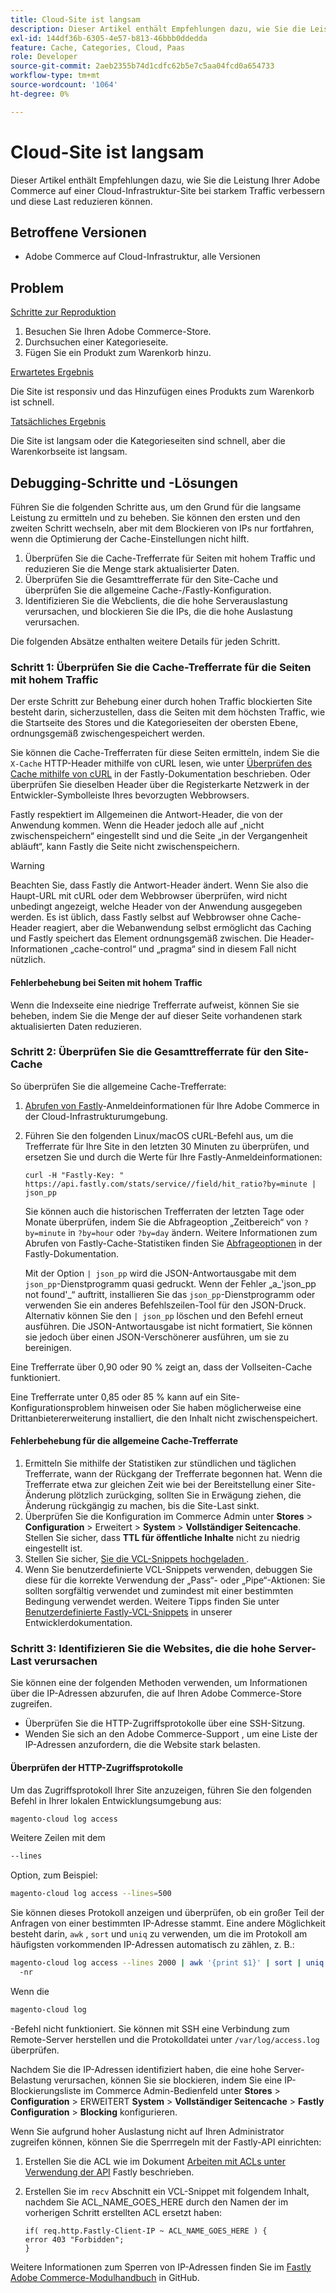```yaml
---
title: Cloud-Site ist langsam
description: Dieser Artikel enthält Empfehlungen dazu, wie Sie die Leistung Ihrer Adobe Commerce auf einer Cloud-Infrastruktur-Site bei starkem Traffic verbessern und diese Last reduzieren können.
exl-id: 144df36b-6305-4e57-b813-46bbb0ddedda
feature: Cache, Categories, Cloud, Paas
role: Developer
source-git-commit: 2aeb2355b74d1cdfc62b5e7c5aa04fcd0a654733
workflow-type: tm+mt
source-wordcount: '1064'
ht-degree: 0%

---
```


# Cloud-Site ist langsam

Dieser Artikel enthält Empfehlungen dazu, wie Sie die Leistung Ihrer Adobe Commerce auf einer Cloud-Infrastruktur-Site bei starkem Traffic verbessern und diese Last reduzieren können.

## Betroffene Versionen

* Adobe Commerce auf Cloud-Infrastruktur, alle Versionen

## Problem

<u>Schritte zur Reproduktion</u>

1. Besuchen Sie Ihren Adobe Commerce-Store.
1. Durchsuchen einer Kategorieseite.
1. Fügen Sie ein Produkt zum Warenkorb hinzu.

<u>Erwartetes Ergebnis</u>

Die Site ist responsiv und das Hinzufügen eines Produkts zum Warenkorb ist schnell.

<u>Tatsächliches Ergebnis</u>

Die Site ist langsam oder die Kategorieseiten sind schnell, aber die Warenkorbseite ist langsam.

## Debugging-Schritte und -Lösungen

Führen Sie die folgenden Schritte aus, um den Grund für die langsame Leistung zu ermitteln und zu beheben. Sie können den ersten und den zweiten Schritt wechseln, aber mit dem Blockieren von IPs nur fortfahren, wenn die Optimierung der Cache-Einstellungen nicht hilft.

1. Überprüfen Sie die Cache-Trefferrate für Seiten mit hohem Traffic und reduzieren Sie die Menge stark aktualisierter Daten.
1. Überprüfen Sie die Gesamttrefferrate für den Site-Cache und überprüfen Sie die allgemeine Cache-/Fastly-Konfiguration.
1. Identifizieren Sie die Webclients, die die hohe Serverauslastung verursachen, und blockieren Sie die IPs, die die hohe Auslastung verursachen.

Die folgenden Absätze enthalten weitere Details für jeden Schritt.

### Schritt 1: Überprüfen Sie die Cache-Trefferrate für die Seiten mit hohem Traffic

Der erste Schritt zur Behebung einer durch hohen Traffic blockierten Site besteht darin, sicherzustellen, dass die Seiten mit dem höchsten Traffic, wie die Startseite des Stores und die Kategorieseiten der obersten Ebene, ordnungsgemäß zwischengespeichert werden.

Sie können die Cache-Trefferraten für diese Seiten ermitteln, indem Sie die `X-Cache` HTTP-Header mithilfe von cURL lesen, wie unter [Überprüfen des Cache mithilfe von cURL](https://docs.fastly.com/guides/debugging/checking-cache#using-curl) in der Fastly-Dokumentation beschrieben. Oder überprüfen Sie dieselben Header über die Registerkarte Netzwerk in der Entwickler-Symbolleiste Ihres bevorzugten Webbrowsers.

Fastly respektiert im Allgemeinen die Antwort-Header, die von der Anwendung kommen. Wenn die Header jedoch alle auf „nicht zwischenspeichern“ eingestellt sind und die Seite „in der Vergangenheit abläuft“, kann Fastly die Seite nicht zwischenspeichern.

>[!WARNING]
>
>Beachten Sie, dass Fastly die Antwort-Header ändert. Wenn Sie also die Haupt-URL mit cURL oder dem Webbrowser überprüfen, wird nicht unbedingt angezeigt, welche Header von der Anwendung ausgegeben werden. Es ist üblich, dass Fastly selbst auf Webbrowser ohne Cache-Header reagiert, aber die Webanwendung selbst ermöglicht das Caching und Fastly speichert das Element ordnungsgemäß zwischen. Die Header-Informationen „cache-control“ und „pragma“ sind in diesem Fall nicht nützlich.

#### Fehlerbehebung bei Seiten mit hohem Traffic

Wenn die Indexseite eine niedrige Trefferrate aufweist, können Sie sie beheben, indem Sie die Menge der auf dieser Seite vorhandenen stark aktualisierten Daten reduzieren.

### Schritt 2: Überprüfen Sie die Gesamttrefferrate für den Site-Cache

So überprüfen Sie die allgemeine Cache-Trefferrate:

1. [Abrufen von Fastly](https://experienceleague.adobe.com/de/docs/commerce-cloud-service/user-guide/cdn/setup-fastly/fastly-configuration)-Anmeldeinformationen für Ihre Adobe Commerce in der Cloud-Infrastrukturumgebung.
1. Führen Sie den folgenden Linux/macOS cURL-Befehl aus, um die Trefferrate für Ihre Site in den letzten 30 Minuten zu überprüfen, und ersetzen Sie und durch die Werte für Ihre Fastly-Anmeldeinformationen:

   `curl -H "Fastly-Key: " https://api.fastly.com/stats/service//field/hit_ratio?by=minute | json_pp`

   Sie können auch die historischen Trefferraten der letzten Tage oder Monate überprüfen, indem Sie die Abfrageoption „Zeitbereich“ von `?by=minute` in `?by=hour` oder `?by=day` ändern. Weitere Informationen zum Abrufen von Fastly-Cache-Statistiken finden Sie [Abfrageoptionen](https://docs.fastly.com/api/stats#Query) in der Fastly-Dokumentation.

   Mit der Option `| json_pp` wird die JSON-Antwortausgabe mit dem `json_pp`-Dienstprogramm quasi gedruckt. Wenn der Fehler „a_&#39;json\_pp not found&#39;_“ auftritt, installieren Sie das `json_pp`-Dienstprogramm oder verwenden Sie ein anderes Befehlszeilen-Tool für den JSON-Druck. Alternativ können Sie den `| json_pp` löschen und den Befehl erneut ausführen. Die JSON-Antwortausgabe ist nicht formatiert, Sie können sie jedoch über einen JSON-Verschönerer ausführen, um sie zu bereinigen.

Eine Trefferrate über 0,90 oder 90 % zeigt an, dass der Vollseiten-Cache funktioniert.

Eine Trefferrate unter 0,85 oder 85 % kann auf ein Site-Konfigurationsproblem hinweisen oder Sie haben möglicherweise eine Drittanbietererweiterung installiert, die den Inhalt nicht zwischenspeichert.

#### Fehlerbehebung für die allgemeine Cache-Trefferrate

1. Ermitteln Sie mithilfe der Statistiken zur stündlichen und täglichen Trefferrate, wann der Rückgang der Trefferrate begonnen hat. Wenn die Trefferrate etwa zur gleichen Zeit wie bei der Bereitstellung einer Site-Änderung plötzlich zurückging, sollten Sie in Erwägung ziehen, die Änderung rückgängig zu machen, bis die Site-Last sinkt.
1. Überprüfen Sie die Konfiguration im Commerce Admin unter **Stores** > **Configuration** > Erweitert > **System** > **Vollständiger Seitencache**. Stellen Sie sicher, dass **TTL für öffentliche Inhalte** nicht zu niedrig eingestellt ist.
1. Stellen Sie sicher, [&#x200B; Sie die VCL-Snippets hochgeladen &#x200B;](https://experienceleague.adobe.com/de/docs/commerce-cloud-service/user-guide/cdn/setup-fastly/fastly-configuration#upload-vcl-snippets).
1. Wenn Sie benutzerdefinierte VCL-Snippets verwenden, debuggen Sie diese für die korrekte Verwendung der „Pass“- oder „Pipe“-Aktionen: Sie sollten sorgfältig verwendet und zumindest mit einer bestimmten Bedingung verwendet werden. Weitere Tipps finden Sie unter [Benutzerdefinierte Fastly-VCL-Snippets](https://experienceleague.adobe.com/de/docs/commerce-cloud-service/user-guide/cdn/custom-vcl-snippets/fastly-vcl-custom-snippets) in unserer Entwicklerdokumentation.

### Schritt 3: Identifizieren Sie die Websites, die die hohe Server-Last verursachen

Sie können eine der folgenden Methoden verwenden, um Informationen über die IP-Adressen abzurufen, die auf Ihren Adobe Commerce-Store zugreifen.

* Überprüfen Sie die HTTP-Zugriffsprotokolle über eine SSH-Sitzung.
* Wenden Sie sich an den Adobe Commerce-Support , um eine Liste der IP-Adressen anzufordern, die die Website stark belasten.

#### Überprüfen der HTTP-Zugriffsprotokolle

Um das Zugriffsprotokoll Ihrer Site anzuzeigen, führen Sie den folgenden Befehl in Ihrer lokalen Entwicklungsumgebung aus:

```bash
magento-cloud log access
```

Weitere Zeilen mit dem

```bash
--lines
```

Option, zum Beispiel:

```bash
magento-cloud log access --lines=500
```

Sie können dieses Protokoll anzeigen und überprüfen, ob ein großer Teil der Anfragen von einer bestimmten IP-Adresse stammt. Eine andere Möglichkeit besteht darin, `awk` , `sort` und `uniq` zu verwenden, um die im Protokoll am häufigsten vorkommenden IP-Adressen automatisch zu zählen, z. B.:

```bash
magento-cloud log access --lines 2000 | awk '{print $1}' | sort | uniq -c | sort
  -nr
```

Wenn die

```bash
magento-cloud log
```

-Befehl nicht funktioniert. Sie können mit SSH eine Verbindung zum Remote-Server herstellen und die Protokolldatei unter `/var/log/access.log` überprüfen.

Nachdem Sie die IP-Adressen identifiziert haben, die eine hohe Server-Belastung verursachen, können Sie sie blockieren, indem Sie eine IP-Blockierungsliste im Commerce Admin-Bedienfeld unter **Stores** > **Configuration** > ERWEITERT **System** > **Vollständiger Seitencache** > **Fastly Configuration** > **Blocking** konfigurieren.

Wenn Sie aufgrund hoher Auslastung nicht auf Ihren Administrator zugreifen können, können Sie die Sperrregeln mit der Fastly-API einrichten:

1. Erstellen Sie die ACL wie im Dokument [Arbeiten mit ACLs unter Verwendung der API](https://docs.fastly.com/guides/access-control-lists/working-with-acls-using-the-api) Fastly beschrieben.
1. Erstellen Sie im `recv` Abschnitt ein VCL-Snippet mit folgendem Inhalt, nachdem Sie ACL\_NAME\_GOES\_HERE durch den Namen der im vorherigen Schritt erstellten ACL ersetzt haben:

   ```
   if( req.http.Fastly-Client-IP ~ ACL_NAME_GOES_HERE ) {
   error 403 "Forbidden";
   }
   ```

Weitere Informationen zum Sperren von IP-Adressen finden Sie im [Fastly Adobe Commerce-Modulhandbuch](https://github.com/fastly/fastly-magento2/blob/master/Documentation/Guides/BLOCKING.md) in GitHub.

